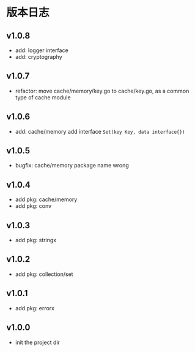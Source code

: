 版本日志
================
## v1.0.8

- add: logger interface
- add: cryptography

## v1.0.7

- refactor: move cache/memory/key.go to cache/key.go, as a common type of cache module

## v1.0.6

- add: cache/memory add interface `Set(key Key, data interface{})`

## v1.0.5

- bugfix: cache/memory package name wrong

## v1.0.4

- add pkg: cache/memory
- add pkg: conv

## v1.0.3

- add pkg: stringx

## v1.0.2

- add pkg: collection/set

## v1.0.1

- add pkg: errorx

## v1.0.0

- init the project dir
